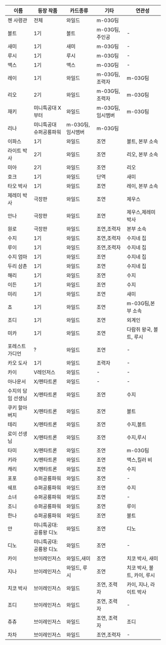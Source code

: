 |이름|등장 작품|카드종류|기타|연관성|
|---|---|---|---|---|
|첸 사령관|전체|와일드|m-03G팀|
|볼트|1기|볼트|m-03G팀,주인공|-|	
|새미|1기|새미|m-03G팀|-|
|루시|1기|루시|m-03G팀|-|
|맥스|1기|맥스|m-03G팀|-|
|레이|1기|와일드|m-03G팀, 조력자|m-03G팀|
|리오|2기|와일드|m-03G팀,조력자|m-03G팀|
|재키|미니특공대 X부터|와일드|m-03G팀,임시맴버|m-03G팀|
|리나|미니특공대 슈퍼공룡파워|m-03G팀,임시맴버|m-03G팀|
|이파스|1기|와일드|조연|볼트, 본부 소속|
|라이트 박사|2기|와일드|조연|리오, 본부 소속|
|미아|2기|와일드|조연|리오|
|호크|1기|와일드|단역|새미|
|타오 박사|1기|와일드|조연|레이, 본부 소속|
|제레미 박사|극장판|와일드|조연|제우스|
|안나|극장판|와일드|조연|제우스,제레미 박사|
|원로|극장판|와일드|조연,조력자|본부 소속|
|수지|1기|와일드|조연,조력자|수지네 집|
|루이|1기|와일드|조연,조력자|수지네 집|
|수지 엄마|1기|와일드|조연|수지네 집|
|두리 삼촌|1기|와일드|조연|수지네 집|
|해리|1기|와일드|조연|수지|
|이든|1기|와일드|조연|수지|
|미리|1기|와일드|조연|새미|
|쵸|1기|와일드|조연|m-03G팀,본부 소속|
|조디|1기|와일드|조연|외계인|
|미카|1기|와일드|조연|다람쥐 왕국, 볼트, 루시|
|포레스트 가디언|?|와일드|조연|-|
|카오 도사|1기|와일드|조력자|-|
|카이|V레인저스|와일드|-|-|
|아나운서|X/펜타트론|와일드|-|-|
|수지의 담임 선생님|X/펜타트론|와일드|조연|수지|
|쿠키 할아버지|X/펜타트론|와일드|조연|볼트|
|테리|X/펜타트론|와일드|조연|수지,볼트|
|로이 선생님|X/펜타트론|와일드|조연|수지,루시|
|타미|X/펜타트론|와일드|조연|m-03G팀|
|키라|X/펜타트론|와일드|조연|맥스,킬러 비|
|캐리|X/펜타트론|와일드|조연|수지|
|포포|슈퍼공룡파워|와일드|조연|-|
|쉐프|슈퍼공룡파워|와일드|조연|수지|
|소녀|슈퍼공룡파워|와일드|조연|-|
|조니|슈퍼공룡파워|와일드|조연|루이|
|한나|슈퍼공룡파워|와일드|조연|볼트|
|얀|미니특공대: 공룡왕 디노|와일드|조연|디노|
|디노|미니특공대: 공룡왕 디노|와일드|조연|-|
|카이|브이레인저스|와일드,새미|조연|치코 박사, 새미|
|지나|브이레인저스|와일드, 루시|조연|치코 박사, 볼트, 카이, 루시|
|치코 박사|브이레인저스|와일드|조연, 조력자|카이, 지나, 라이트 박사|
|조디|브이레인저스|와일드|조연, 조력자|-|
|츄츄|브이레인저스|와일드|조연, 조력자|조디|
|차차|브이레인저스|와일드|조연,조력자|-|